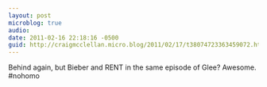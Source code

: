 ```yaml
---
layout: post
microblog: true
audio: 
date: 2011-02-16 22:18:16 -0500
guid: http://craigmcclellan.micro.blog/2011/02/17/t38074723363459072.html
---
```

Behind again, but Bieber and RENT in the same episode of Glee? Awesome. #nohomo

